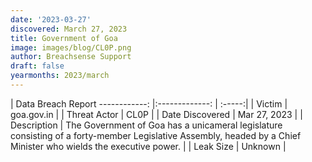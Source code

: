 ```yaml
---
date: '2023-03-27'
discovered: March 27, 2023
title: Government of Goa
image: images/blog/CL0P.png
author: Breachsense Support
draft: false
yearmonths: 2023/march
---
```



| Data Breach Report
------------:     |:-------------:    | :-----:|
| Victim      | goa.gov.in      | 
| Threat Actor      | CL0P      | 
| Date Discovered      | Mar 27, 2023      | 
| Description      | The Government of Goa has a unicameral legislature consisting of a forty-member Legislative Assembly, headed by a Chief Minister who wields the executive power.      | 
| Leak Size      | Unknown      | 

